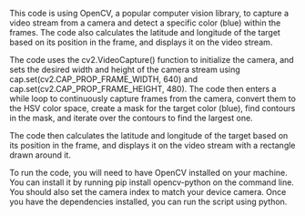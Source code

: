 This code is using OpenCV, a popular computer vision library, to capture a video stream from a camera and detect a specific color (blue) within the frames. The code also calculates the latitude and longitude of the target based on its position in the frame, and displays it on the video stream.

The code uses the cv2.VideoCapture() function to initialize the camera, and sets the desired width and height of the camera stream using cap.set(cv2.CAP_PROP_FRAME_WIDTH, 640) and cap.set(cv2.CAP_PROP_FRAME_HEIGHT, 480). The code then enters a while loop to continuously capture frames from the camera, convert them to the HSV color space, create a mask for the target color (blue), find contours in the mask, and iterate over the contours to find the largest one.

The code then calculates the latitude and longitude of the target based on its position in the frame, and displays it on the video stream with a rectangle drawn around it.

To run the code, you will need to have OpenCV installed on your machine. You can install it by running pip install opencv-python on the command line. You should also set the camera index to match your device camera. Once you have the dependencies installed, you can run the script using python.
